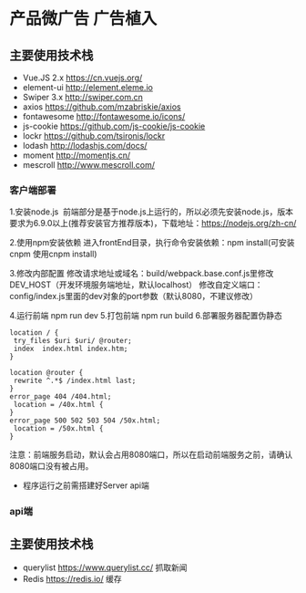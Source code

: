 # 产品微广告 广告植入

## 主要使用技术栈
* Vue.JS 2.x <https://cn.vuejs.org/>
* element-ui <http://element.eleme.io>
* Swiper 3.x <http://swiper.com.cn>
* axios  <https://github.com/mzabriskie/axios>
* fontawesome <http://fontawesome.io/icons/>
* js-cookie  <https://github.com/js-cookie/js-cookie>
* lockr  <https://github.com/tsironis/lockr>
* lodash  <http://lodashjs.com/docs/>
* moment  <http://momentjs.cn/>
* mescroll <http://www.mescroll.com/>
### 客户端部署

1.安装node.js
  前端部分是基于node.js上运行的，所以必须先安装node.js，版本要求为6.9.0以上(推荐安装官方推荐版本)，下载地址：https://nodejs.org/zh-cn/

2.使用npm安装依赖
  进入frontEnd目录，执行命令安装依赖：npm install(可安装cnpm 使用cnpm install)

3.修改内部配置
  修改请求地址或域名：build/webpack.base.conf.js里修改DEV_HOST（开发环境服务端地址，默认localhost）
  修改自定义端口：config/index.js里面的dev对象的port参数（默认8080，不建议修改）

4.运行前端
  npm run dev
5.打包前端
  npm run build
6.部署服务器配置伪静态
```
location / {
 try_files $uri $uri/ @router;
 index  index.html index.htm;
}

location @router {
 rewrite ^.*$ /index.html last;
}
error_page 404 /404.html;
 location = /40x.html {
}
error_page 500 502 503 504 /50x.html;
 location = /50x.html {
}
```

注意：前端服务启动，默认会占用8080端口，所以在启动前端服务之前，请确认8080端口没有被占用。

* 程序运行之前需搭建好Server api端

### api端

## 主要使用技术栈

* querylist <https://www.querylist.cc/> 抓取新闻
* Redis <https://redis.io/> 缓存
